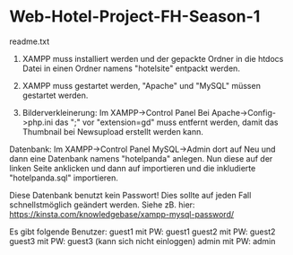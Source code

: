 # Web-Hotel-Project-FH-Season-1
readme.txt
1) XAMPP muss installiert werden und der gepackte Ordner in die htdocs Datei in einen Ordner namens "hotelsite" entpackt werden. 

2) XAMPP muss gestartet werden, 
"Apache" und "MySQL" müssen gestartet werden. 

3) Bilderverkleinerung: 
Im XAMPP->Control Panel
Bei Apache->Config->php.ini
das ";" vor "extension=gd" muss entfernt werden, damit das Thumbnail bei Newsupload erstellt werden kann. 

Datenbank: 
Im XAMPP->Control Panel
MySQL->Admin
dort auf Neu und dann eine Datenbank namens "hotelpanda" anlegen. Nun diese auf der linken Seite anklicken und
dann auf importieren und die inkludierte "hotelpanda.sql" importieren. 

Diese Datenbank benutzt kein Passwort! Dies sollte auf jeden Fall schnellstmöglich geändert werden. 
Siehe zB. hier:  https://kinsta.com/knowledgebase/xampp-mysql-password/

Es gibt folgende Benutzer:
guest1 mit PW: guest1
guest2 mit PW: guest2
guest3 mit PW: guest3 (kann sich nicht einloggen)
admin mit PW: admin
